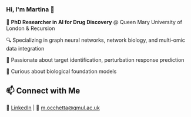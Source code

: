 ### Hi, I'm Martina 🌟 

🔬  **PhD Researcher in AI for Drug Discovery** @ Queen Mary University of London & Recursion  

🔍  Specializing in graph neural networks, network biology, and multi-omic data integration 

📖  Passionate about target identification, perturbation response prediction

🔭  Curious about biological foundation models

## 📫 Connect with Me  
🔗  [LinkedIn](https://www.linkedin.com/in/martina-occhetta) |
📧  m.occhetta@qmul.ac.uk  

<!--
**martina-occhetta/martina-occhetta** is a ✨ _special_ ✨ repository because its `README.md` (this file) appears on your GitHub profile.

Here are some ideas to get you started:

- 🔭 I’m currently working on ...
- 🌱 I’m currently learning ...
- 👯 I’m looking to collaborate on ...
- 🤔 I’m looking for help with ...
- 💬 Ask me about ...
- 📫 How to reach me: ...
- 😄 Pronouns: ...
- ⚡ Fun fact: ...


## 🔬 Research & Projects  
- **Target Identification from Multi-Omics Data** | PhD Project  
- **PertEval-scFM**: Benchmarking Single-Cell Foundation Models for Perturbation Effect Prediction | *NeurIPS 2024 Workshop AIDrugX*  
- **Enhancing Drug Discovery with GNNs** | *APBJC 2024 (poster)*  

## 🛠 Skills  
**ML & Bioinformatics:** Python (PyTorch, Lightning), GNNs, Network Biology, AlphaFold2, HPC  
**Tools:** JAX, Haiku, Pandas, scikit-learn, LaTeX  
**Other:** Teaching Assistant, Open-Source Contributions  
-->
